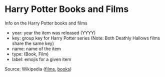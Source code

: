 # Harry Potter Books and Films

Info on the Harry Potter books and films

- year: year the item was released (YYYY)
- key: group key for Harry Potter series (Note: Both Deathly Hallows films share the same key)
- name: name of the item
- type: (Book, Film)
- label: emojis for a given item

Source: Wikipedia ([films](https://en.wikipedia.org/wiki/Harry_Potter_(film_series)), [books](https://en.wikipedia.org/wiki/Harry_Potter))